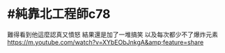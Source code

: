 # #純靠北工程師c78


難得看到他這麼認真又憤怒
結果還是加了一堆搞笑
以及每次都少不了爆炸元素
https://m.youtube.com/watch?v=XYbEObJnkgA&amp;feature=share
